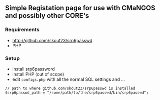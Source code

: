 ## Simple Registation page for use with CMaNGOS and possibly other CORE's
### Requirements
- http://github.com/skout23/srp6passwd
- PHP

### Setup
- install srp6password
- install PHP (out of scope)
- edit `configs.php` with all the normal SQL settings and ... 
```
// path to where github.com/skout23/srp6passwd is installed
$srp6passwd_path = "/some/path/to/the/srp6passwd/bin/srp6passwd"; 
```